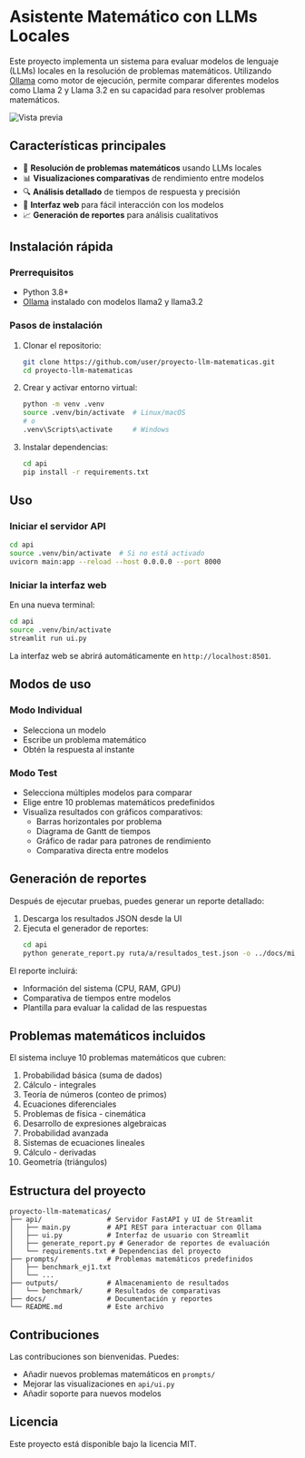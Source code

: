 # Asistente Matemático con LLMs Locales

Este proyecto implementa un sistema para evaluar modelos de lenguaje (LLMs) locales en la resolución de problemas matemáticos. Utilizando [Ollama](https://ollama.ai/) como motor de ejecución, permite comparar diferentes modelos como Llama 2 y Llama 3.2 en su capacidad para resolver problemas matemáticos.

![Vista previa](https://github.com/user/repo/assets/preview.png)

## Características principales

- 🧮 **Resolución de problemas matemáticos** usando LLMs locales
- 📊 **Visualizaciones comparativas** de rendimiento entre modelos
- 🔍 **Análisis detallado** de tiempos de respuesta y precisión
- 📱 **Interfaz web** para fácil interacción con los modelos
- 📈 **Generación de reportes** para análisis cualitativos

## Instalación rápida

### Prerrequisitos

- Python 3.8+
- [Ollama](https://ollama.ai/) instalado con modelos llama2 y llama3.2

### Pasos de instalación

1. Clonar el repositorio:
   ```bash
   git clone https://github.com/user/proyecto-llm-matematicas.git
   cd proyecto-llm-matematicas
   ```

2. Crear y activar entorno virtual:
   ```bash
   python -m venv .venv
   source .venv/bin/activate  # Linux/macOS
   # o
   .venv\Scripts\activate     # Windows
   ```

3. Instalar dependencias:
   ```bash
   cd api
   pip install -r requirements.txt
   ```

## Uso

### Iniciar el servidor API

```bash
cd api
source .venv/bin/activate  # Si no está activado
uvicorn main:app --reload --host 0.0.0.0 --port 8000
```

### Iniciar la interfaz web

En una nueva terminal:

```bash
cd api
source .venv/bin/activate
streamlit run ui.py
```

La interfaz web se abrirá automáticamente en `http://localhost:8501`.

## Modos de uso

### Modo Individual

- Selecciona un modelo
- Escribe un problema matemático
- Obtén la respuesta al instante

### Modo Test

- Selecciona múltiples modelos para comparar
- Elige entre 10 problemas matemáticos predefinidos
- Visualiza resultados con gráficos comparativos:
  - Barras horizontales por problema
  - Diagrama de Gantt de tiempos
  - Gráfico de radar para patrones de rendimiento
  - Comparativa directa entre modelos

## Generación de reportes

Después de ejecutar pruebas, puedes generar un reporte detallado:

1. Descarga los resultados JSON desde la UI
2. Ejecuta el generador de reportes:
   ```bash
   cd api
   python generate_report.py ruta/a/resultados_test.json -o ../docs/mi_evaluacion.md
   ```

El reporte incluirá:
- Información del sistema (CPU, RAM, GPU)
- Comparativa de tiempos entre modelos
- Plantilla para evaluar la calidad de las respuestas

## Problemas matemáticos incluidos

El sistema incluye 10 problemas matemáticos que cubren:

1. Probabilidad básica (suma de dados)
2. Cálculo - integrales
3. Teoría de números (conteo de primos)
4. Ecuaciones diferenciales
5. Problemas de física - cinemática
6. Desarrollo de expresiones algebraicas
7. Probabilidad avanzada
8. Sistemas de ecuaciones lineales
9. Cálculo - derivadas
10. Geometría (triángulos)

## Estructura del proyecto

```
proyecto-llm-matematicas/
├── api/                # Servidor FastAPI y UI de Streamlit
│   ├── main.py         # API REST para interactuar con Ollama
│   ├── ui.py           # Interfaz de usuario con Streamlit
│   ├── generate_report.py # Generador de reportes de evaluación
│   └── requirements.txt # Dependencias del proyecto
├── prompts/            # Problemas matemáticos predefinidos
│   ├── benchmark_ej1.txt
│   └── ...
├── outputs/            # Almacenamiento de resultados
│   └── benchmark/      # Resultados de comparativas
├── docs/               # Documentación y reportes
└── README.md           # Este archivo
```

## Contribuciones

Las contribuciones son bienvenidas. Puedes:
- Añadir nuevos problemas matemáticos en `prompts/`
- Mejorar las visualizaciones en `api/ui.py`
- Añadir soporte para nuevos modelos

## Licencia

Este proyecto está disponible bajo la licencia MIT.
